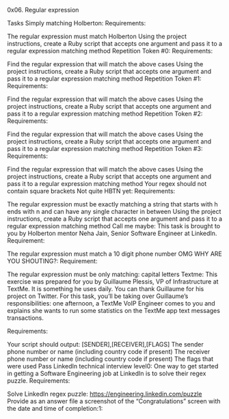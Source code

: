 0x06. Regular expression

Tasks
Simply matching Holberton:
Requirements:

The regular expression must match Holberton
Using the project instructions, create a Ruby script that accepts one argument and pass it to a regular expression matching method
Repetition Token #0:
Requirements:

Find the regular expression that will match the above cases
Using the project instructions, create a Ruby script that accepts one argument and pass it to a regular expression matching method
Repetition Token #1:
Requirements:

Find the regular expression that will match the above cases
Using the project instructions, create a Ruby script that accepts one argument and pass it to a regular expression matching method
Repetition Token #2:
Requirements:

Find the regular expression that will match the above cases
Using the project instructions, create a Ruby script that accepts one argument and pass it to a regular expression matching method
Repetition Token #3:
Requirements:

Find the regular expression that will match the above cases
Using the project instructions, create a Ruby script that accepts one argument and pass it to a regular expression matching method
Your regex should not contain square brackets
Not quite HBTN yet:
Requirements:

The regular expression must be exactly matching a string that starts with h ends with n and can have any single character in between
Using the project instructions, create a Ruby script that accepts one argument and pass it to a regular expression matching method
Call me maybe: This task is brought to you by Holberton mentor Neha Jain, Senior Software Engineer at LinkedIn.
Requirement:

The regular expression must match a 10 digit phone number
OMG WHY ARE YOU SHOUTING?:
Requirement:

The regular expression must be only matching: capital letters
Textme: This exercise was prepared for you by Guillaume Plessis, VP of Infrastructure at TextMe. It is something he uses daily. You can thank Guillaume for his project on Twitter.
For this task, you’ll be taking over Guillaume’s responsibilities: one afternoon, a TextMe VoIP Engineer comes to you and explains she wants to run some statistics on the TextMe app text messages transactions.

Requirements:

Your script should output: [SENDER],[RECEIVER],[FLAGS]
The sender phone number or name (including country code if present)
The receiver phone number or name (including country code if present)
The flags that were used
Pass LinkedIn technical interview level0: One way to get started in getting a Software Engineering job at LinkedIn is to solve their regex puzzle.
Requirements:

Solve LinkedIn regex puzzle: https://engineering.linkedin.com/puzzle
Provide as an answer file a screenshot of the “Congratulations” screen with the date and time of completion:1:
